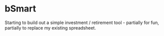 # bSmart

Starting to build out a simple investment / retirement tool - partially for fun, partially to replace my existing spreadsheet.
